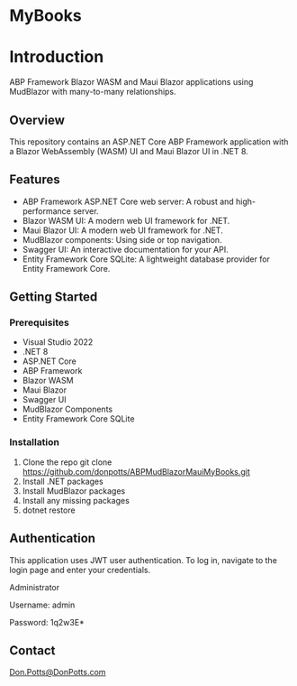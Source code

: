 # MyBooks

# Introduction

ABP Framework Blazor WASM and Maui Blazor applications using MudBlazor with many-to-many relationships.

## Overview

This repository contains an ASP.NET Core ABP Framework application with a Blazor WebAssembly (WASM) UI and Maui Blazor UI in .NET 8.

## Features

- ABP Framework ASP.NET Core web server: A robust and high-performance server.
- Blazor WASM UI: A modern web UI framework for .NET.
- Maui Blazor UI: A modern web UI framework for .NET.
- MudBlazor components: Using side or top navigation.
- Swagger UI: An interactive documentation for your API.
- Entity Framework Core SQLite: A lightweight database provider for Entity Framework Core.

## Getting Started

### Prerequisites

- Visual Studio 2022
- .NET 8
- ASP.NET Core
- ABP Framework
- Blazor WASM
- Maui Blazor
- Swagger UI
- MudBlazor Components
- Entity Framework Core SQLite

### Installation

1. Clone the repo
  git clone https://github.com/donpotts/ABPMudBlazorMauiMyBooks.git
2. Install .NET packages
3. Install MudBlazor packages
4. Install any missing packages
5. dotnet restore
   
## Authentication

This application uses JWT user authentication. To log in, navigate to the login page and enter your credentials.

Administrator

Username:  admin

Password:  1q2w3E*

## Contact

Don.Potts@DonPotts.com
